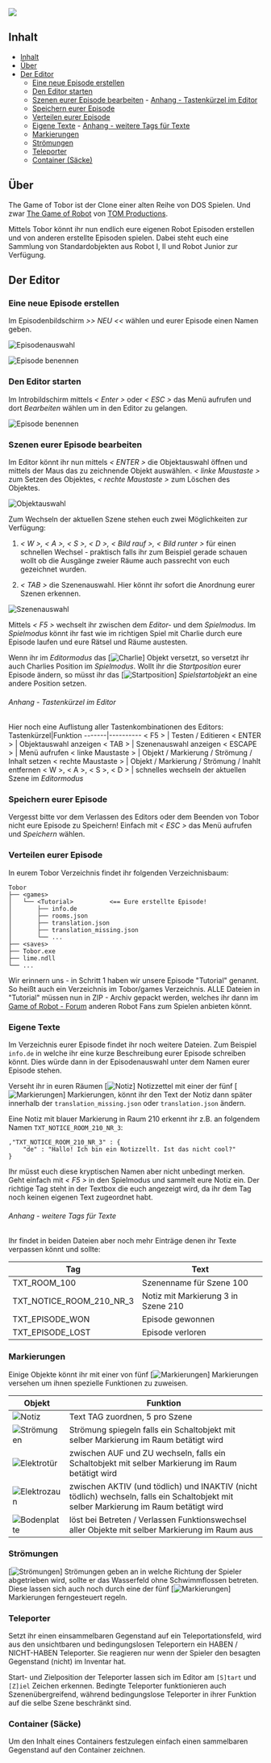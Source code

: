 ![](/docs/images/logo-tobor.png)

## Inhalt

<!-- TOC -->

- [Inhalt](#inhalt)
- [Über](#über)
- [Der Editor](#der-editor)
    - [Eine neue Episode erstellen](#eine-neue-episode-erstellen)
    - [Den Editor starten](#den-editor-starten)
    - [Szenen eurer Episode bearbeiten](#szenen-eurer-episode-bearbeiten)
                - [Anhang - Tastenkürzel im Editor](#anhang---tastenkürzel-im-editor)
    - [Speichern eurer Episode](#speichern-eurer-episode)
    - [Verteilen eurer Episode](#verteilen-eurer-episode)
    - [Eigene Texte](#eigene-texte)
                - [Anhang - weitere Tags für Texte](#anhang---weitere-tags-für-texte)
    - [Markierungen](#markierungen)
    - [Strömungen](#strömungen)
    - [Teleporter](#teleporter)
    - [Container (Säcke)](#container-säcke)

<!-- /TOC -->

## Über

The Game of Tobor ist der Clone einer alten Reihe von DOS Spielen. Und zwar [The Game of Robot](www.the-game-of-robot.de) von [TOM Productions](http://www.tom-games.de/ger/index.html).

Mittels Tobor könnt ihr nun endlich eure eigenen Robot Episoden erstellen und von anderen erstellte Episoden spielen.
Dabei steht euch eine Sammlung von Standardobjekten aus Robot I, II und Robot Junior zur Verfügung.

## Der Editor
### Eine neue Episode erstellen
Im Episodenbildschirm *>> NEU <<* wählen und eurer Episode einen Namen geben.

![Episodenauswahl](/docs/images/screen-episoden-auswahl.png)

![Episode benennen](/docs/images/tutorial-step-1.png)

### Den Editor starten
Im Introbildschirm mittels *< Enter >* oder *< ESC >* das Menü aufrufen und dort *Bearbeiten* wählen um in den Editor zu gelangen.

![Episode benennen](/docs/images/tutorial-step-2.png)

### Szenen eurer Episode bearbeiten

Im Editor könnt ihr nun mittels *< ENTER >* die Objektauswahl öffnen und mittels der Maus das zu zeichnende Objekt auswählen.
*< linke Maustaste >* zum Setzen des Objektes, *< rechte Maustaste >* zum Löschen des Objektes.

![Objektauswahl](/docs/images/choose-objects.png)

Zum Wechseln der aktuellen Szene stehen euch zwei Möglichkeiten zur Verfügung: 

1. *< W >, < A >, < S >, < D >, < Bild rauf >, < Bild runter >* für einen schnellen Wechsel - praktisch falls ihr zum Beispiel gerade schauen wollt ob die Ausgänge zweier Räume auch passrecht von euch gezeichnet wurden.

2. *< TAB >* die Szenenauswahl. Hier könnt ihr sofort die Anordnung eurer Szenen erkennen. 

![Szenenauswahl](/docs/images/choose-scenes.png)

Mittels *< F5 >* wechselt ihr zwischen dem *Editor-* und dem *Spielmodus*.
Im *Spielmodus* könnt ihr fast wie im richtigen Spiel mit Charlie durch eure Episode laufen und eure Rätsel und Räume austesten.

Wenn ihr im *Editormodus* das [![Charlie](/docs/images/object-charlie.png)] Objekt versetzt, so versetzt ihr auch Charlies Position im *Spielmodus*. Wollt ihr die *Startposition* eurer Episode ändern, so müsst ihr das [![Startposition](/docs/images/object-start-position.png)] *Spielstartobjekt* an eine andere Position setzen.

###### Anhang - Tastenkürzel im Editor

Hier noch eine Auflistung aller Tastenkombinationen des Editors:
Tastenkürzel|Funktion 
-------|----------
< F5 > | Testen / Editieren
< ENTER > | Objektauswahl anzeigen
< TAB > | Szenenauswahl anzeigen
< ESCAPE > | Menü aufrufen
< linke Maustaste > | Objekt / Markierung / Strömung / Inhalt setzen
< rechte Maustaste > | Objekt / Markierung / Strömung / Inahlt entfernen 
< W >, < A >, < S >, < D > | schnelles wechseln der aktuellen Szene im *Editormodus*

### Speichern eurer Episode

Vergesst bitte vor dem Verlassen des Editors oder dem Beenden von Tobor nicht eure Episode zu Speichern! Einfach mit *< ESC >* das Menü aufrufen und *Speichern* wählen.

### Verteilen eurer Episode

In eurem Tobor Verzeichnis findet ihr folgenden Verzeichnisbaum:

```
Tobor
├── <games>
│   └── <Tutorial>          <== Eure erstellte Episode!
│       ├── info.de
│       ├── rooms.json
│       ├── translation.json
│       ├── translation_missing.json
│       └── ...
├── <saves>
├── Tobor.exe
├── lime.ndll
└── ...
```

Wir erinnern uns - in Schritt 1 haben wir unsere Episode "Tutorial" genannt. So heißt auch ein Verzeichnis im Tobor/games Verzeichnis. ALLE Dateien in "Tutorial" müssen nun in ZIP - Archiv gepackt werden, welches ihr dann im [Game of Robot - Forum](https://www.tapatalk.com/groups/gameofrobot/index.php) anderen Robot Fans zum Spielen anbieten könnt.

### Eigene Texte

Im Verzeichnis eurer Episode findet ihr noch weitere Dateien. Zum Beispiel `info.de` in welche ihr eine kurze Beschreibung eurer Episode schreiben könnt. Dies würde dann in der Episodenauswahl unter dem Namen eurer Episode stehen.

Verseht ihr in euren Räumen [![Notiz](/docs/images/notice.png)] Notizzettel mit einer der fünf [![Markierungen](/docs/images/marker.png)] Markierungen, könnt ihr den Text der Notiz dann später innerhalb der `translation_missing.json` oder `translation.json` ändern.

Eine Notiz mit blauer Markierung in Raum 210 erkennt ihr z.B. an folgendem Namen `TXT_NOTICE_ROOM_210_NR_3`:

```
,"TXT_NOTICE_ROOM_210_NR_3" : {
    "de" : "Hallo! Ich bin ein Notizzellt. Ist das nicht cool?"
}
```

Ihr müsst euch diese kryptischen Namen aber nicht unbedingt merken. Geht einfach mit *< F5 >* in den Spielmodus und sammelt eure Notiz ein. Der richtige Tag steht in der Textbox die euch angezeigt wird, da ihr dem Tag noch keinen eigenen Text zugeordnet habt.

###### Anhang - weitere Tags für Texte

Ihr findet in beiden Dateien aber noch mehr Einträge denen ihr Texte verpassen könnt und sollte:

Tag|Text
-|-
TXT_ROOM_100|Szenenname für Szene 100
TXT_NOTICE_ROOM_210_NR_3|Notiz mit Markierung 3 in Szene 210
TXT_EPISODE_WON|Episode gewonnen
TXT_EPISODE_LOST|Episode verloren

### Markierungen

Einige Objekte könnt ihr mit einer von fünf [![Markierungen](/docs/images/marker.png)] Markierungen versehen um ihnen spezielle Funktionen zu zuweisen.

Objekt|Funktion
-|-
![Notiz](/docs/images/notice.png)|Text TAG zuordnen, 5 pro Szene
![Strömungen](/docs/images/streams.png)|Strömung spiegeln falls ein Schaltobjekt mit selber Markierung im Raum betätigt wird
![Elektrotür](/docs/images/edoor.png)|zwischen AUF und ZU wechseln, falls ein Schaltobjekt mit selber Markierung im Raum betätigt wird
![Elektrozaun](/docs/images/efence.png)|zwischen AKTIV (und tödlich) und INAKTIV (nicht tödlich) wechseln, falls ein Schaltobjekt mit selber Markierung im Raum betätigt wird
![Bodenplatte](/docs/images/plate.png)|löst bei Betreten / Verlassen Funktionswechsel aller Objekte mit selber Markierung im Raum aus

### Strömungen
[![Strömungen](/docs/images/streams.png)] Strömungen geben an in welche Richtung der Spieler abgetrieben wird, sollte er das Wasserfeld ohne Schwimmflossen betreten. Diese lassen sich auch noch durch eine der fünf [![Markierungen](/docs/images/marker.png)] Markierungen ferngesteuert regeln.

### Teleporter

Setzt ihr einen einsammelbaren Gegenstand auf ein Teleportationsfeld, wird aus den unsichtbaren und bedingungslosen Teleportern ein HABEN / NICHT-HABEN Teleporter. Sie reagieren nur wenn der Spieler den besagten Gegenstand (nicht) im Inventar hat.

Start- und Zielposition der Teleporter lassen sich im Editor am `[S]tart` und `[Z]iel` Zeichen erkennen. Bedingte Teleporter funktionieren auch Szenenübergreifend, während bedingungslose Teleporter in ihrer Funktion auf die selbe Szene beschränkt sind.

### Container (Säcke)

Um den Inhalt eines Containers festzulegen einfach einen sammelbaren Gegenstand auf den Container zeichnen.
